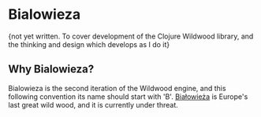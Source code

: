 # Bialowieza

{not yet written. To cover development of the Clojure Wildwood library, and the thinking and design which develops as I do it}

## Why Bialowieza?

Bialowieza is the second iteration of the Wildwood engine, and this following convention its name should start with 'B'. [Białowieża](https://en.wikipedia.org/wiki/Bia%C5%82owie%C5%BCa) is Europe's last great wild wood, and it is currently under threat.
